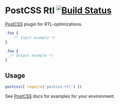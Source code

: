 # PostCSS Rtl [![Build Status][ci-img]][ci]

[PostCSS] plugin for RTL-optimizations.

[PostCSS]: https://github.com/postcss/postcss
[ci-img]:  https://travis-ci.org/vkalinichev/postcss-rtl.svg
[ci]:      https://travis-ci.org/vkalinichev/postcss-rtl

```css
.foo {
    /* Input example */
}
```

```css
.foo {
  /* Output example */
}
```

## Usage

```js
postcss([ require('postcss-rtl') ])
```

See [PostCSS] docs for examples for your environment.

